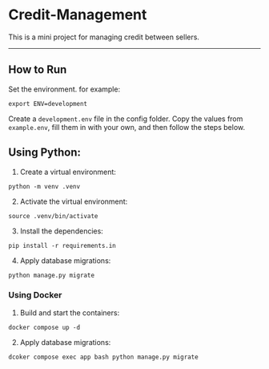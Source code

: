# Credit-Management
This is a mini project for managing credit between sellers.

---

## How to Run

Set the environment. for example:
```
export ENV=development
```

Create a `development.env` file in the config folder.
Copy the values from `example.env`, 
fill them in with your own, 
and then follow the steps below.

## Using Python:
1. Create a virtual environment:
```
python -m venv .venv
```

2. Activate the virtual environment:
```
source .venv/bin/activate
```

3. Install the dependencies:
```
pip install -r requirements.in
```

4. Apply database migrations:
```
python manage.py migrate
```

### Using Docker

1. Build and start the containers:
```
docker compose up -d
```

2. Apply database migrations:
```
dcoker compose exec app bash python manage.py migrate
```


